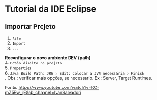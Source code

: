 # Tutorial da IDE Eclipse

## Importar Projeto
1. `File`
2. `Import`
3. `...`

**Reconfigurar o novo ambiente DEV (path)**  
4. `Botão direito no projeto`  
5. `Properties`  
6. `Java Build Path: JRE > Edit: colocar a JVM necessária > Finish`  
. Obs.: verificar mais opções, se necessário. Ex.: Server, Target Runtimes.

Fonte: https://www.youtube.com/watch?v=KC-mZ5Ew_jE&ab_channel=IvanSalvadori
